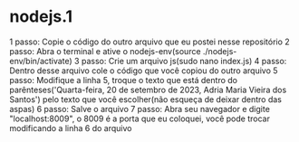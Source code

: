 # nodejs.1
1 passo: Copie o código do outro arquivo que eu postei nesse repositório 
2 passo: Abra o terminal e ative o nodejs-env(source ./nodejs-env/bin/activate) 
3 passo: Crie um arquivo js(sudo nano index.js) 
4 passo: Dentro desse arquivo cole o código que você copiou do outro arquivo 
5 passo: Modifique a linha 5, troque o texto que está dentro do parênteses('Quarta-feira, 20 de setembro de 2023, Adria Maria Vieira dos Santos') pelo texto que você escolher(não esqueça de deixar dentro das aspas) 
6 passo: Salve o arquivo 
7 passo: Abra seu navegador e digite "localhost:8009", o 8009 é a porta que eu coloquei, você pode trocar modificando a linha 6 do arquivo

